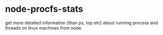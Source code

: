node-procfs-stats
=================

get more detailed information (than ps, top etc) about running process and threads on linux machines from node.
